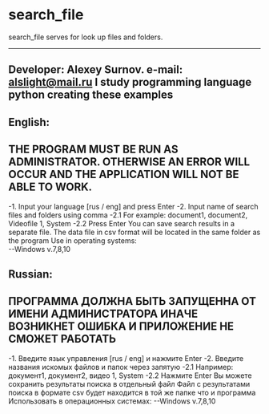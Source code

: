 # search_file
search_file serves for look up files and folders.

--------------------------------------------------------------------------
Developer: Alexey Surnov. e-mail: alslight@mail.ru
I study programming language python creating these examples
--------------------------------------------------------------------------

English:
--------------------------------------------------------------------------
THE PROGRAM MUST BE RUN AS ADMINISTRATOR.
OTHERWISE AN ERROR WILL OCCUR AND THE APPLICATION WILL NOT BE ABLE TO WORK.
--------------------------------------------------------------------------
-1. Input your language [rus / eng] and press Enter
-2. Input name of search files and folders using comma
-2.1 For example: document1, document2, Videofile 1, System
-2.2 Press Enter
You can save search results in a separate file.
The data file in csv format will be located in the same folder as the program
Use in operating systems:  
--Windows v.7,8,10

Russian:
--------------------------------------------------------------------------
ПРОГРАММА ДОЛЖНА БЫТЬ ЗАПУЩЕННА ОТ ИМЕНИ АДМИНИСТРАТОРА
ИНАЧЕ ВОЗНИКНЕТ ОШИБКА И ПРИЛОЖЕНИЕ НЕ СМОЖЕТ РАБОТАТЬ
--------------------------------------------------------------------------
-1. Введите язык управления [rus / eng] и нажмите Enter
-2. Введите названия искомых файлов и папок через запятую
-2.1 Например: документ1, документ2, видео 1, System
-2.2 Нажмите Enter
Вы можете сохранить результаты поиска в отдельный файл
Файл с результатами поиска в формате csv будет находится в той же папке что и программа
Использовать в операционных системаx:
--Windows v.7,8,10 
